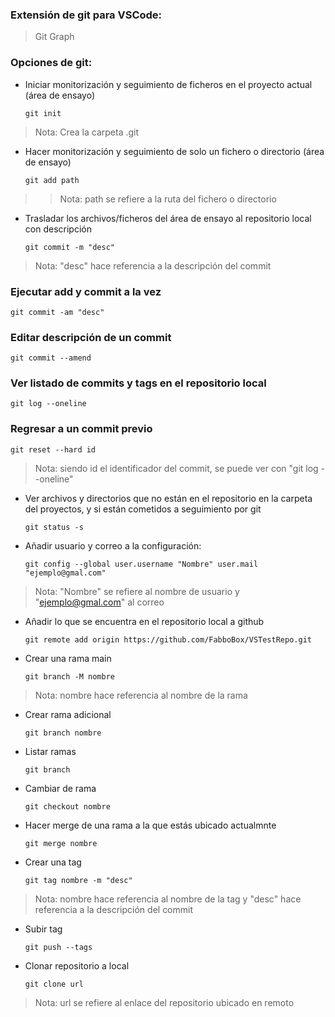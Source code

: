### Extensión de git para VSCode:
> Git Graph

### Opciones de git:

* Iniciar monitorización y seguimiento de ficheros en el proyecto actual	(área de ensayo)
  ~~~
  git init
  ~~~
> Nota: Crea la carpeta .git

* Hacer monitorización y seguimiento de solo un fichero o directorio		(área de ensayo)
  ~~~
  git add path
  ~~~
>> Nota: path se refiere a la ruta del fichero o directorio

* Trasladar los archivos/ficheros del área de ensayo al repositorio local con descripción
  ~~~
  git commit -m "desc"
  ~~~
> Nota: "desc" hace referencia a la descripción del commit

### Ejecutar add y commit a la vez
  ~~~
  git commit -am "desc"
  ~~~

### Editar descripción de un commit
  ~~~
  git commit --amend
  ~~~

### Ver listado de commits y tags en el repositorio local
  ~~~
  git log --oneline
  ~~~

### Regresar a un commit previo
  ~~~
  git reset --hard id
  ~~~
> Nota: siendo id el identificador del commit, se puede ver con "git log --oneline"

* Ver archivos y directorios que no están en el repositorio en la carpeta del proyectos, y si están cometidos a seguimiento por git
  ~~~
  git status -s
  ~~~

* Añadir usuario y correo a la configuración:
  ~~~
  git config --global user.username "Nombre" user.mail "ejemplo@gmal.com"
  ~~~
> Nota: "Nombre" se refiere al nombre de usuario y "ejemplo@gmal.com" al correo

* Añadir lo que se encuentra en el repositorio local a github
  ~~~
  git remote add origin https://github.com/FabboBox/VSTestRepo.git
  ~~~

* Crear una rama main
  ~~~
  git branch -M nombre
  ~~~
> Nota: nombre hace referencia al nombre de la rama

* Crear rama adicional
  ~~~
  git branch nombre 
  ~~~

* Listar ramas
  ~~~
  git branch 
  ~~~

* Cambiar de rama
  ~~~
  git checkout nombre
  ~~~

* Hacer merge de una rama a la que estás ubicado actualmnte
  ~~~
  git merge nombre
  ~~~

* Crear una tag
  ~~~
  git tag nombre -m "desc"
  ~~~
> Nota: nombre hace referencia al nombre de la tag y "desc" hace referencia a la descripción del commit

* Subir tag
  ~~~
  git push --tags
  ~~~

* Clonar repositorio a local
  ~~~
  git clone url
  ~~~
> Nota: url se refiere al enlace del repositorio ubicado en remoto
